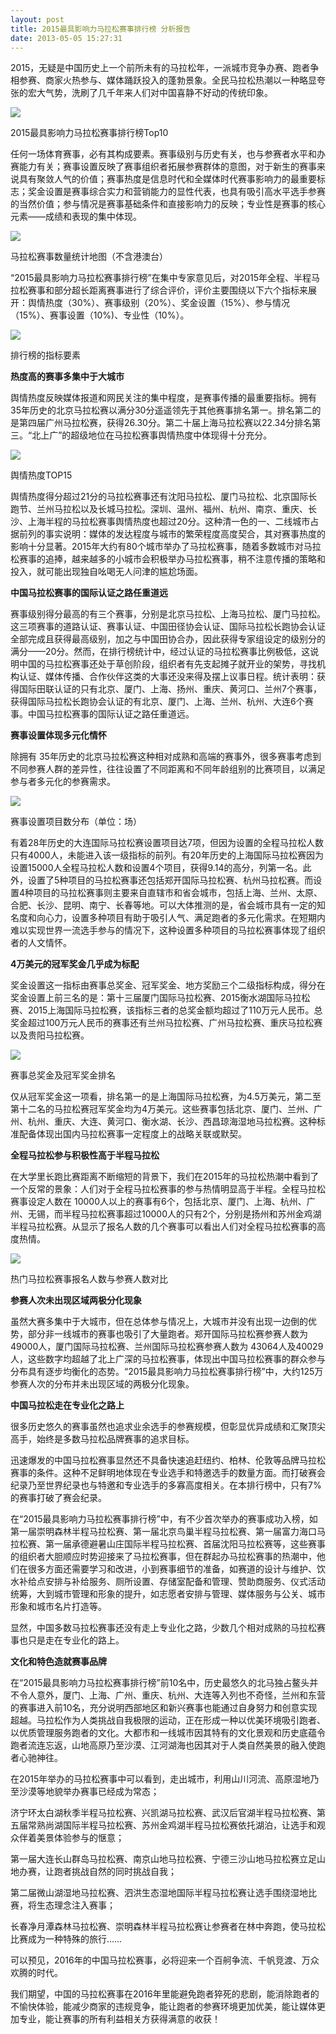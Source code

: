 ```yaml
---
layout: post
title: 2015最具影响力马拉松赛事排行榜 分析报告
date: 2013-05-05 15:27:31
---
```


2015，无疑是中国历史上一个前所未有的马拉松年，一派城市竞争办赛、跑者争相参赛、商家火热参与、媒体踊跃投入的蓬勃景象。全民马拉松热潮以一种略显夸张的宏大气势，洗刷了几千年来人们对中国喜静不好动的传统印象。

<img src="/images/malasong/1.jpg">

2015最具影响力马拉松赛事排行榜Top10

任何一场体育赛事，必有其构成要素。赛事级别与历史有关，也与参赛者水平和办赛能力有关；赛事设置反映了赛事组织者拓展参赛群体的意图，对于新生的赛事来说具有聚敛人气的价值；赛事热度是信息时代和全媒体时代赛事影响力的最重要标志；奖金设置是赛事综合实力和营销能力的显性代表，也具有吸引高水平选手参赛的当然价值；参与情况是赛事基础条件和直接影响力的反映；专业性是赛事的核心元素——成绩和表现的集中体现。

<img src="/images/malasong/2.jpg">

马拉松赛事数量统计地图（不含港澳台）

“2015最具影响力马拉松赛事排行榜”在集中专家意见后，对2015年全程、半程马拉松赛事和部分超长距离赛事进行了综合评价，评价主要围绕以下六个指标来展开：舆情热度（30%）、赛事级别（20%）、奖金设置（15%）、参与情况（15%）、赛事设置（10%)、专业性（10%）。

<img src="/images/malasong/3.jpg">

排行榜的指标要素

**热度高的赛事多集中于大城市**

舆情热度反映媒体报道和网民关注的集中程度，是赛事传播的最重要指标。拥有35年历史的北京马拉松赛以满分30分遥遥领先于其他赛事排名第一。排名第二的是第四届广州马拉松赛，获得26.30分。第二十届上海马拉松赛以22.34分排名第三。“北上广”的超级地位在马拉松赛事舆情热度中体现得十分充分。

<img src="/images/malasong/4.jpg">

舆情热度TOP15

舆情热度得分超过21分的马拉松赛事还有沈阳马拉松、厦门马拉松、北京国际长跑节、兰州马拉松以及长城马拉松。深圳、温州、福州、杭州、南京、重庆、长沙、上海半程的马拉松赛事舆情热度也超过20分。这种清一色的一、二线城市占据前列的事实说明：媒体的发达程度与城市的繁荣程度高度契合，其对赛事热度的影响十分显著。2015年大约有80个城市举办了马拉松赛事，随着多数城市对马拉松赛事的追捧，越来越多的小城市会积极举办马拉松赛事，稍不注意传播的策略和投入，就可能出现独自吆喝无人问津的尴尬场面。

**中国马拉松赛事的国际认证之路任重道远**

赛事级别得分最高的有三个赛事，分别是北京马拉松、上海马拉松、厦门马拉松。这三项赛事的道路认证、赛事认证、中国田径协会认证、国际马拉松长跑协会认证全部完成且获得最高级别，加之与中国田协合办，因此获得专家组设定的级别分的满分——20分。然而，在排行榜统计中，经过认证的马拉松赛事比例极低，这说明中国的马拉松赛事还处于草创阶段，组织者有先支起摊子就开业的架势，寻找机构认证、媒体传播、合作伙伴这类的大事还没来得及摆上议事日程。统计表明：获得国际田联认证的只有北京、厦门、上海、扬州、重庆、黄河口、兰州7个赛事，获得国际马拉松长跑协会认证的有北京、厦门、上海、兰州、杭州、大连6个赛事。中国马拉松赛事的国际认证之路任重道远。

**赛事设置体现多元化情怀**

除拥有 35年历史的北京马拉松赛这种相对成熟和高端的赛事外，很多赛事考虑到不同参赛人群的差异性，往往设置了不同距离和不同年龄组别的比赛项目，以满足参与者多元化的参赛需求。

<img src="/images/malasong/5.jpg">

赛事设置项目数分布（单位：场）

有着28年历史的大连国际马拉松赛设置项目达7项，但因为设置的全程马拉松人数只有4000人，未能进入该一级指标的前列。有20年历史的上海国际马拉松赛因为设置15000人全程马拉松人数和设置4个项目，获得9.14的高分，列第一名。此外，设置了5种项目的马拉松赛事还包括郑开国际马拉松赛、杭州马拉松赛。而设置4种项目的马拉松赛事则主要来自直辖市和省会城市，包括上海、兰州、太原、合肥、长沙、昆明、南宁、长春等地。可以大体推测的是，省会城市具有一定的知名度和向心力，设置多种项目有助于吸引人气、满足跑者的多元化需求。在短期内难以实现世界一流选手参与的情况下，这种设置多种项目的马拉松赛事体现了组织者的人文情怀。

**4万美元的冠军奖金几乎成为标配**

奖金设置这一指标由赛事总奖金、冠军奖金、地方奖励三个二级指标构成，得分在奖金设置上前三名的是：第十三届厦门国际马拉松赛、2015衡水湖国际马拉松赛、2015上海国际马拉松赛，该指标三者的总奖金额均超过了110万元人民币。总奖金超过100万元人民币的赛事还有兰州马拉松赛、广州马拉松赛、重庆马拉松赛以及贵阳马拉松赛。

<img src="/images/malasong/6.jpg">

赛事总奖金及冠军奖金排名

仅从冠军奖金这一项看，排名第一的是上海国际马拉松赛，为4.5万美元，第二至第十二名的马拉松赛冠军奖金均为4万美元。这些赛事包括北京、厦门、兰州、广州、杭州、重庆、大连、黄河口、衡水湖、长沙、西昌琼海湿地马拉松赛。这种标准配备体现出国内马拉松赛事一定程度上的战略关联或默契。

**全程马拉松参与积极性高于半程马拉松**

在大学里长跑比赛距离不断缩短的背景下，我们在2015年的马拉松热潮中看到了一个反常的景象：人们对于全程马拉松赛事的参与热情明显高于半程。全程马拉松赛事设定人数在 10000人以上的赛事有6个，包括北京、厦门、上海、杭州、广州、无锡，而半程马拉松赛事超过10000人的只有2个，分别是扬州和苏州金鸡湖半程马拉松赛。从显示了报名人数的几个赛事可以看出人们对全程马拉松赛事的高度热情。

<img src="/images/malasong/7.jpg">

热门马拉松赛事报名人数与参赛人数对比

**参赛人次未出现区域两极分化现象**

虽然大赛多集中于大城市，但在总体参与情况上，大城市并没有出现一边倒的优势，部分非一线城市的赛事也吸引了大量跑者。郑开国际马拉松赛参赛人数为49000人，厦门国际马拉松赛、兰州国际马拉松赛参赛人数为 43064人及40029人，这些数字均超越了北上广深的马拉松赛事，体现出中国马拉松赛事的群众参与分布具有逐步均衡化的态势。“2015最具影响力马拉松赛事排行榜”中，大约125万参赛人次的分布并未出现区域的两极分化现象。

**中国马拉松走在专业化之路上**

很多历史悠久的赛事虽然也追求业余选手的参赛规模，但彰显优异成绩和汇聚顶尖高手，始终是多数马拉松品牌赛事的追求目标。

迅速爆发的中国马拉松赛事显然还不具备快速追赶纽约、柏林、伦敦等品牌马拉松赛事的条件。这种不足鲜明地体现在专业选手和特邀选手的数量方面。而打破赛会纪录乃至世界纪录也与特邀和专业选手的多寡高度相关。在本排行榜中，只有7%的赛事打破了赛会纪录。

在“2015最具影响力马拉松赛事排行榜”中，有不少首次举办的赛事成功入榜，如第一届崇明森林半程马拉松赛、第一届北京鸟巢半程马拉松赛、第一届富力海口马拉松赛、第一届承德避暑山庄国际半程马拉松赛、首届沈阳马拉松赛等，这些赛事的组织者大胆顺应时势迎接来了马拉松赛事，但在群起办马拉松赛事的热潮中，他们在很多方面还需要学习和改进，小到赛事细节的准备，如赛道的设计与维护、饮水补给点安排与补给服务、厕所设置、存储室配备和管理、赞助商服务、仪式活动统筹，大到城市管理和形象的提升，如志愿者安排与管理、媒体服务与公关、城市形象和城市名片打造等。

显然，中国多数马拉松赛事还没有走上专业化之路，少数几个相对成熟的马拉松赛事也只是走在专业化的路上。

**文化和特色造就赛事品牌**

在“2015最具影响力马拉松赛事排行榜”前10名中，历史最悠久的北马独占鳌头并不令人意外，厦门、上海、广州、重庆、杭州、大连等入列也不奇怪，兰州和东营的赛事进入前10名，充分说明西部地区和新兴赛事也能通过自身努力和创意实现超越。马拉松作为人类挑战自我极限的运动，正在形成一种以优美环境吸引跑者、以优质管理服务跑者的文化。大都市和一线城市因其特有的文化景观和历史底蕴令跑者流连忘返，山地高原乃至沙漠、江河湖海也因其对于人类自然美景的融入使跑者心驰神往。

在2015年举办的马拉松赛事中可以看到，走出城市，利用山川河流、高原湿地乃至沙漠等地貌举办赛事已经成为常态；

济宁环太白湖秋季半程马拉松赛、兴凯湖马拉松赛、武汉后官湖半程马拉松赛、第五届常熟尚湖国际半程马拉松赛、苏州金鸡湖半程马拉松赛依托湖泊，让选手和观众伴着美景体验参与的惬意；

第一届大连长山群岛马拉松赛、南京山地马拉松赛、宁德三沙山地马拉松赛立足山地办赛，让跑者挑战自然的同时挑战自我；

第二届微山湖湿地马拉松赛、泗洪生态湿地国际半程马拉松赛让选手围绕湿地比赛，将生态理念注入赛事；

长春净月潭森林马拉松赛、崇明森林半程马拉松赛让参赛者在林中奔跑，使马拉松比赛成为一种特殊的旅行……

可以预见，2016年的中国马拉松赛事，必将迎来一个百舸争流、千帆竞渡、万众欢腾的时代。

我们期望，中国的马拉松赛事在2016年里能避免跑者猝死的悲剧，能消除跑者的不愉快体验，能减少商家的违规竞争，能让跑者的参赛环境更加优美，能让媒体更加专业，能让赛事的所有利益相关方获得满意的收获！